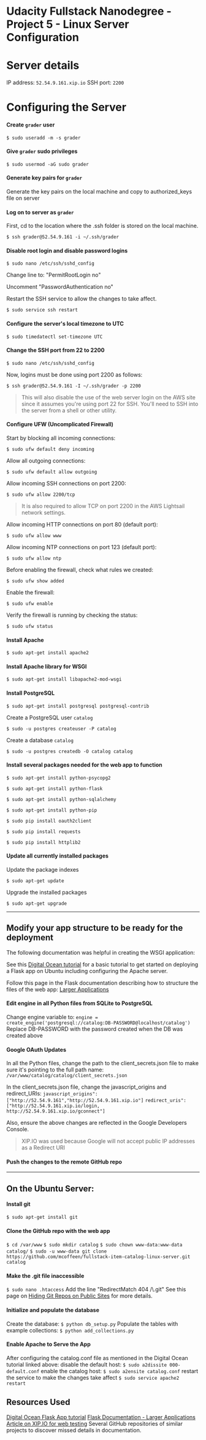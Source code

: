 # Udacity Fullstack Nanodegree - Project 5 - Linux Server Configuration

# Server details
IP address: `52.54.9.161.xip.io`
SSH port: `2200`

# Configuring the Server
#### Create `grader` user
`$ sudo useradd -m -s grader`

#### Give `grader` sudo privileges
`$ sudo usermod -aG sudo grader`

#### Generate key pairs for `grader`
Generate the key pairs on the local machine and copy to authorized_keys file on server
#### Log on to server as `grader`
First, cd to the location where the .ssh folder is stored on the local machine.

`$ ssh grader@52.54.9.161 -i ~/.ssh/grader`
#### Disable root login and disable password logins
`$ sudo nano /etc/ssh/sshd_config`

Change line to: "PermitRootLogin no"

Uncomment "PasswordAuthentication no"

Restart the SSH service to allow the changes to take affect.

`$ sudo service ssh restart`
#### Configure the server's local timezone to UTC
`$ sudo timedatectl set-timezone UTC`
#### Change the SSH port from 22 to 2200
`$ sudo nano /etc/ssh/sshd_config`

Now, logins must be done using port 2200 as follows:

`$ ssh grader@52.54.9.161 -I ~/.ssh/grader -p 2200`
>This will also disable the use of the web server login on the AWS site since it assumes you're using port 22 for SSH.  You'll need to SSH into the server from a shell or other utility.

#### Configure UFW (Uncomplicated Firewall)
Start by blocking all incoming connections:

`$ sudo ufw default deny incoming`

Allow all outgoing connections:

`$ sudo ufw default allow outgoing`

Allow incoming SSH connections on port 2200:

`$ sudo ufw allow 2200/tcp`
>It is also required to allow TCP on port 2200 in the AWS Lightsail network settings.

Allow incoming HTTP connections on port 80 (default port):

`$ sudo ufw allow www`

Allow incoming NTP connections on port 123 (default port):

`$ sudo ufw allow ntp`

Before enabling the firewall, check what rules we created:

`$ sudo ufw show added`

Enable the firewall:

`$ sudo ufw enable`

Verify the firewall is running by checking the status:

`$ sudo ufw status`

#### Install Apache
`$ sudo apt-get install apache2`
#### Install Apache library for WSGI
`$ sudo apt-get install libapache2-mod-wsgi`
#### Install PostgreSQL
`$ sudo apt-get install postgresql postgresql-contrib`

Create a PostgreSQL user `catalog`

`$ sudo -u postgres createuser -P catalog`

Create a database `catalog`

`$ sudo -u postgres createdb -O catalog catalog`
#### Install several packages needed for the web app to function
`$ sudo apt-get install python-psycopg2`

`$ sudo apt-get install python-flask`

`$ sudo apt-get install python-sqlalchemy`

`$ sudo apt-get install python-pip`

`$ sudo pip install oauth2client`

`$ sudo pip install requests`

`$ sudo pip install httplib2`

#### Update all currently installed packages
Update the package indexes

`$ sudo apt-get update`

Upgrade the installed packages

`$ sudo apt-get upgrade`

---
## Modify your app structure to be ready for the deployment
The following documentation was helpful in creating the WSGI application:

See this [Digital Ocean tutorial](https://www.digitalocean.com/community/tutorials/how-to-deploy-a-flask-application-on-an-ubuntu-vps) for a basic tutorial to get started on deploying a Flask app on Ubuntu including configuring the Apache server.

Follow this page in the Flask documentation describing how to structure the files of the web app:
[Larger Applications](http://flask.pocoo.org/docs/0.12/patterns/packages/)

#### Edit engine in all Python files from SQLite to PostgreSQL
Change engine variable to:
`engine = create_engine('postgresql://catalog:DB-PASSWORD@localhost/catalog')`
Replace DB-PASSWORD with the password created when the DB was created above

#### Google OAuth Updates
In all the Python files, change the path to the client_secrets.json file to make sure it's pointing to the full path name:
`/var/www/catalog/catalog/client_secrets.json`

In the client_secrets.json file, change the javascript_origins and redirect_URIs:
`javascript_origins":["http://52.54.9.161","http://52.54.9.161.xip.io"]`
`redirect_uris":["http://52.54.9.161.xip.io/login, http://52.54.9.161.xip.io/gconnect"]`

Also, ensure the above changes are reflected in the Google Developers Console.

>XIP.IO was used because Google will not accept public IP addresses as a Redirect URI

#### Push the changes to the remote GitHub repo
---
## On the Ubuntu Server:
#### Install git
`$ sudo apt-get install git`

#### Clone the GitHub repo with the web app
`$ cd /var/www`
`$ sudo mkdir catalog`
`$ sudo chown www-data:www-data catalog/`
`$ sudo -u www-data git clone https://github.com/mcoffeen/fullstack-item-catalog-linux-server.git catalog`

#### Make the .git file inaccessible
`$ sudo nano .htaccess`
Add the line "RedirectMatch 404 /\\.git"
See this page on [Hiding Git Repos on Public Sites](https://davidegan.me/hide-git-repos-on-public-sites/) for more details.

#### Initialize and populate the database
Create the database:
`$ python db_setup.py`
Populate the tables with example collections:
`$ python add_collections.py`

#### Enable Apache to Serve the App
After configuring the catalog.conf file as mentioned in the Digital Ocean tutorial linked above:
disable the default host:
`$ sudo a2dissite 000-default.conf`
enable the catalog host:
`$ sudo a2ensite catalog.conf`
restart the service to make the changes take affect
`$ sudo service apache2 restart`

## Resources Used
[Digital Ocean Flask App tutorial](https://www.digitalocean.com/community/tutorials/how-to-deploy-a-flask-application-on-an-ubuntu-vps)
[Flask Documentation - Larger Applications](http://flask.pocoo.org/docs/0.12/patterns/packages/)
[Article on XIP.IO for web testing](https://www.wired.com/2012/06/simplify-your-website-testing-with-xip-io/)
Several GitHub repositories of similar projects to discover missed details in documentation.